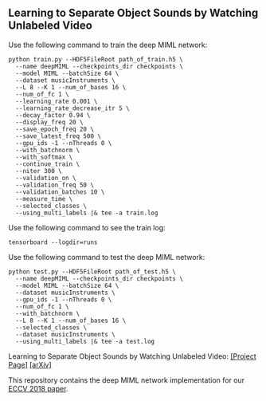 ## Learning to Separate Object Sounds by Watching Unlabeled Video

Use the following command to train the deep MIML network:
```
python train.py --HDF5FileRoot path_of_train.h5 \
  --name deepMIML --checkpoints_dir checkpoints \
  --model MIML --batchSize 64 \
  --dataset musicInstruments \
  --L 8 --K 1 --num_of_bases 16 \
  --num_of_fc 1 \
  --learning_rate 0.001 \
  --learning_rate_decrease_itr 5 \
  --decay_factor 0.94 \
  --display_freq 20 \
  --save_epoch_freq 20 \
  --save_latest_freq 500 \
  --gpu_ids -1 --nThreads 0 \
  --with_batchnorm \
  --with_softmax \
  --continue_train \
  --niter 300 \
  --validation_on \
  --validation_freq 50 \
  --validation_batches 10 \
  --measure_time \
  --selected_classes \
  --using_multi_labels |& tee -a train.log
```

Use the following command to see the train log:
```
tensorboard --logdir=runs
```

Use the following command to test the deep MIML network:
```
python test.py --HDF5FileRoot path_of_test.h5 \
  --name deepMIML --checkpoints_dir checkpoints \
  --model MIML --batchSize 64 \
  --dataset musicInstruments \
  --gpu_ids -1 --nThreads 0 \
  --num_of_fc 1 \
  --with_batchnorm \
  --L 8 --K 1 --num_of_bases 16 \
  --selected_classes \
  --dataset musicInstruments \
  --using_multi_labels |& tee -a test.log
  ```

Learning to Separate Object Sounds by Watching Unlabeled Video: [[Project Page]](http://vision.cs.utexas.edu/projects/separating_object_sounds/)    [[arXiv]](https://arxiv.org/abs/1712.04109)<br/>

This repository contains the deep MIML network implementation for our [ECCV 2018 paper](http://www.cs.utexas.edu/~grauman/papers/sound-sep-eccv2018.pdf).
